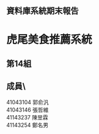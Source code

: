 資料庫系統期末報告
------------------

**虎尾美食推薦系統** 
===================
第14組 
-------------------
成員\
-------------------
41043104  郭俞汎\
41043146  張哲維\
41143237  陳昱霖\
41143254  鄭名男
